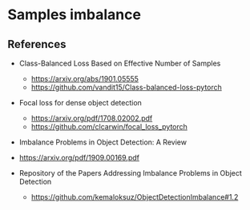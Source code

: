 # Samples imbalance

## References
- Class-Balanced Loss Based on Effective Number of Samples
  -  https://arxiv.org/abs/1901.05555
  -  https://github.com/vandit15/Class-balanced-loss-pytorch

- Focal loss for dense object detection
  - https://arxiv.org/pdf/1708.02002.pdf 
  - https://github.com/clcarwin/focal_loss_pytorch

- Imbalance Problems in Object Detection: A Review
 - https://arxiv.org/pdf/1909.00169.pdf

-  Repository of the Papers Addressing Imbalance Problems in Object Detection
   - https://github.com/kemaloksuz/ObjectDetectionImbalance#1.2